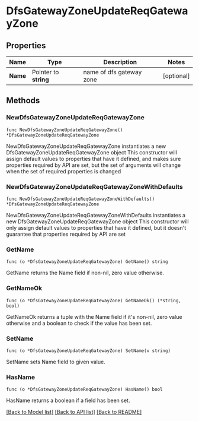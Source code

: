 # DfsGatewayZoneUpdateReqGatewayZone

## Properties

Name | Type | Description | Notes
------------ | ------------- | ------------- | -------------
**Name** | Pointer to **string** | name of dfs gateway zone | [optional] 

## Methods

### NewDfsGatewayZoneUpdateReqGatewayZone

`func NewDfsGatewayZoneUpdateReqGatewayZone() *DfsGatewayZoneUpdateReqGatewayZone`

NewDfsGatewayZoneUpdateReqGatewayZone instantiates a new DfsGatewayZoneUpdateReqGatewayZone object
This constructor will assign default values to properties that have it defined,
and makes sure properties required by API are set, but the set of arguments
will change when the set of required properties is changed

### NewDfsGatewayZoneUpdateReqGatewayZoneWithDefaults

`func NewDfsGatewayZoneUpdateReqGatewayZoneWithDefaults() *DfsGatewayZoneUpdateReqGatewayZone`

NewDfsGatewayZoneUpdateReqGatewayZoneWithDefaults instantiates a new DfsGatewayZoneUpdateReqGatewayZone object
This constructor will only assign default values to properties that have it defined,
but it doesn't guarantee that properties required by API are set

### GetName

`func (o *DfsGatewayZoneUpdateReqGatewayZone) GetName() string`

GetName returns the Name field if non-nil, zero value otherwise.

### GetNameOk

`func (o *DfsGatewayZoneUpdateReqGatewayZone) GetNameOk() (*string, bool)`

GetNameOk returns a tuple with the Name field if it's non-nil, zero value otherwise
and a boolean to check if the value has been set.

### SetName

`func (o *DfsGatewayZoneUpdateReqGatewayZone) SetName(v string)`

SetName sets Name field to given value.

### HasName

`func (o *DfsGatewayZoneUpdateReqGatewayZone) HasName() bool`

HasName returns a boolean if a field has been set.


[[Back to Model list]](../README.md#documentation-for-models) [[Back to API list]](../README.md#documentation-for-api-endpoints) [[Back to README]](../README.md)


